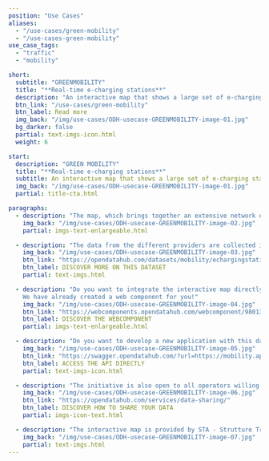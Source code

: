 ```yaml
---
position: "Use Cases"
aliases:
  - "/use-cases/green-mobility"
  - "/use-cases-green-mobility"
use_case_tags:
  - "traffic"
  - "mobility"

short:
  subtitle: "GREENMOBILITY"
  title: "**Real-time e-charging stations**"
  description: "An interactive map that shows a large set of e-charging stations, together with important real-time information."
  btn_link: "/use-cases/green-mobility"
  btn_label: Read more
  img_back: "/img/use-cases/ODH-usecase-GREENMOBILITY-image-01.jpg"
  bg_darker: false
  partial: text-imgs-icon.html
  weight: 6

start:
  description: "GREEN MOBILITY"
  title: "**Real-time e-charging stations**"
  subtitle: An interactive map that shows a large set of e-charging stations together with important real-time information.
  img_back: "/img/use-cases/ODH-usecase-GREENMOBILITY-image-01.jpg"
  partial: title-cta.html

paragraphs:
  - description: "The map, which brings together an extensive network of electric vehicle charging stations from different suppliers, is an important building block in bringing e-mobility closer to the people."
    img_back: "/img/use-cases/ODH-usecase-GREENMOBILITY-image-02.jpg"
    partial: imgs-text-enlargeable.html

  - description: "The data from the different providers are collected in the Open Data Hub and are available as open data, which means they can be integrated into other platforms and applications without restriction."
    img_back: "/img/use-cases/ODH-usecase-GREENMOBILITY-image-03.jpg"
    btn_link: "https://opendatahub.com/datasets/mobility/echargingstation/"
    btn_label: DISCOVER MORE ON THIS DATASET
    partial: text-imgs.html

  - description: "Do you want to integrate the interactive map directly into your website with minimal effort? 
    We have already created a web component for you!"
    img_back: "/img/use-cases/ODH-usecase-GREENMOBILITY-image-04.jpg"
    btn_link: "https://webcomponents.opendatahub.com/webcomponent/98013c75-f27c-414e-aff9-c58ed760e791?from=%2F"
    btn_label: DISCOVER THE WEBCOMPONENT
    partial: imgs-text-enlargeable.html

  - description: "Do you want to develop a new application with this data?"
    img_back: "/img/use-cases/ODH-usecase-GREENMOBILITY-image-05.jpg"
    btn_link: "https://swagger.opendatahub.com/?url=https://mobility.api.opendatahub.com/v2/apispec"
    btn_label: ACCESS THE API DIRECTLY
    partial: text-imgs-icon.html

  - description: "The initiative is also open to all operators willing to share their data according to the technical specifications defined by the Green Mobility working group."
    img_back: "/img/use-cases/ODH-usecase-GREENMOBILITY-image-06.jpg"
    btn_link: "https://opendatahub.com/services/data-sharing/"
    btn_label: DISCOVER HOW TO SHARE YOUR DATA
    partial: imgs-icon-text.html

  - description: "The interactive map is provided by STA - Strutture Trasporto Alto Adige SpA in cooperation with Open Data Hub. The operators involved are Alperia Smart Mobility, DRIWE, Nevicam, Route220 and the Institute for Innovative Technologies (IIT)."
    img_back: "/img/use-cases/ODH-usecase-GREENMOBILITY-image-07.jpg"
    partial: text-imgs.html
---
```

